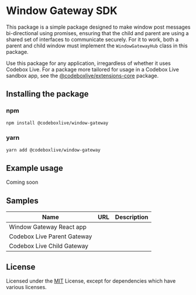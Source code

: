 # Window Gateway SDK

This package is a simple package designed to make window post messages bi-directional using promises, ensuring that the child and parent are using a shared set of interfaces to communicate securely. For it to work, both a parent and child window must implement the `WindowGatewayHub` class in this package.

Use this package for any application, irregardless of whether it uses Codebox Live. For a package more tailored for usage in a Codebox Live sandbox app, see the [@codeboxlive/extensions-core](https://github.com/codeboxlive/codebox-live-packages/tree/main/packages/extensions-core) package.

## Installing the package

### npm

```bash
npm install @codeboxlive/window-gateway
```

### yarn

```bash
yarn add @codeboxlive/window-gateway
```

## Example usage

Coming soon

## Samples

| Name                        | URL | Description |
| --------------------------- | --- | ----------- |
| Window Gateway React app    |     |             |
| Codebox Live Parent Gateway |     |             |
| Codebox Live Child Gateway  |     |             |

## License

Licensed under the [MIT](LICENSE) License, except for dependencies which have various licenses.

